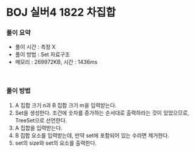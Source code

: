 # BOJ 실버4 1822 차집합

### 풀이 요약

- 풀이 시간 : 측정 X
- 풀이 방법 : Set 자료구조
- 메모리 : 269972KB, 시간 : 1436ms

<br>

### 풀이 방법

1. A 집합 크기 n과 B 집합 크기 m을 입력받는다.
2. Set을 생성한다. 조건에 숫자를 증가하는 순서대로 출력하라는 것이 있었으므로, TreeSet으로 선언한다.
3. A 집합을 입력받는다.
4. B 집합 요소를 입력받는데, 만약 set에 포함되어 있는 수라면 제거한다. 
5. set의 size와 set의 요소를 출력한다.
